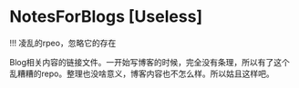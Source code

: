 # NotesForBlogs [**Useless**]

!!! 凌乱的rpeo，忽略它的存在

Blog相关内容的链接文件。一开始写博客的时候，完全没有条理，所以有了这个乱糟糟的repo。整理也没啥意义，博客内容也不怎么样。所以姑且这样吧。
